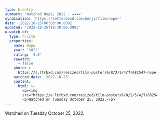 ```yaml
---
type: h-entry
summary: 'Watched Nope, 2022 - ★★★★'
syndication: 'https://letterboxd.com/benji/film/nope/'
date: '2022-10-25T06:00:00.000Z'
updated: '2022-10-25T18:30:00.000Z'
u-watch-of:
  type: h-cite
  properties:
    name: Nope
    year: '2022'
    rating: '4.0'
    rewatch:
      - false
    photo: >-
      https://a.ltrbxd.com/resized/film-poster/6/8/2/5/4/7/682547-nope-0-600-0-900-crop.jpg?v=d6a6158cc3
    watched-date: '2022-10-25'
    content:
      html: >-
        <p><img
        src="https://a.ltrbxd.com/resized/film-poster/6/8/2/5/4/7/682547-nope-0-600-0-900-crop.jpg?v=d6a6158cc3"/></p>
        <p>Watched on Tuesday October 25, 2022.</p>
---
```

Watched on Tuesday October 25, 2022.
